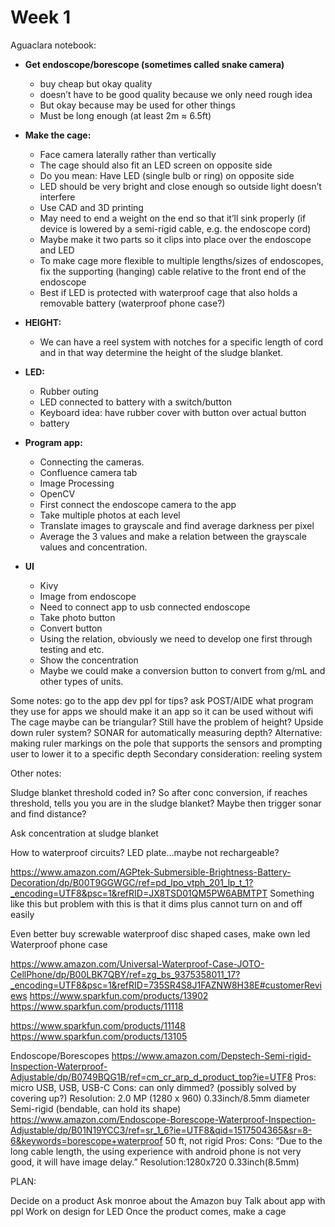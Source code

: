 # Week 1
Aguaclara notebook:

* **Get endoscope/borescope (sometimes called snake camera)**
    - buy cheap but okay quality
    - doesn’t have to be good quality because we only need rough idea 
    - But okay because may be used for other things
    - Must be long enough (at least 2m ≈ 6.5ft)
* **Make the cage:**
    - Face camera laterally rather than vertically
    - The cage should also fit an LED screen on opposite side
    - Do you mean: Have LED (single bulb or ring) on opposite side
    - LED should be very bright and close enough so outside light doesn’t interfere
    - Use CAD and 3D printing
    - May need to end a weight on the end so that it’ll sink properly (if device is lowered by a semi-rigid cable, e.g. the endoscope cord)
    - Maybe make it two parts so it clips into place over 
the endoscope and LED
    - To make cage more flexible to multiple lengths/sizes of endoscopes, fix the supporting (hanging) cable relative to the front end of the endoscope 
    - Best if LED is protected with waterproof cage that also holds a removable battery (waterproof phone case?)


* **HEIGHT:**
    - We can have a reel system with notches for a specific length of cord and in that way determine the height of the sludge blanket.
    
    
* **LED:**
    - Rubber outing
    - LED connected to battery with a switch/button
    - Keyboard idea: have rubber cover with button over actual button
    - battery
    
    
* **Program app:**
    - Connecting the cameras.
    - Confluence camera tab
    - Image Processing
    - OpenCV
    - First connect the endoscope camera to the app
    - Take multiple photos at each level
    - Translate images to grayscale and find average darkness per pixel
    - Average the 3 values and make a relation between the grayscale values and concentration.
    
    
* **UI**
    - Kivy
    - Image from endoscope 
    - Need to connect app to usb connected endoscope
    - Take photo button
    - Convert button
    - Using the relation, obviously we need to develop one first through testing and etc.
    - Show the concentration
    - Maybe we could make a conversion button to convert from g/mL and other types of units.


Some notes:
go to the app dev ppl for tips?
ask POST/AIDE what program they use for apps
we should make it an app so it can be used without wifi
The cage maybe can be triangular?
Still have the problem of height?
Upside down ruler system?
SONAR for automatically measuring depth?
Alternative: making ruler markings on the pole that supports the sensors and prompting user to lower it to a specific depth
Secondary consideration: reeling system




Other notes:

Sludge blanket threshold coded in? So after conc conversion, if reaches threshold, tells you you are in the sludge blanket? Maybe then trigger sonar and find distance?

Ask concentration at sludge blanket

How to waterproof circuits?
LED plate...maybe not rechargeable?


https://www.amazon.com/AGPtek-Submersible-Brightness-Battery-Decoration/dp/B00T9GGWGC/ref=pd_lpo_vtph_201_lp_t_1?_encoding=UTF8&psc=1&refRID=JX8TSD01QM5PW6ABMTPT 
Something like this but problem with this is that it dims plus cannot turn on and off easily

Even better buy screwable waterproof disc shaped cases, make own led
Waterproof phone case

https://www.amazon.com/Universal-Waterproof-Case-JOTO-CellPhone/dp/B00LBK7QBY/ref=zg_bs_9375358011_17?_encoding=UTF8&psc=1&refRID=735SR4S8J1FAZNW8H38E#customerReviews 
https://www.sparkfun.com/products/13902 
https://www.sparkfun.com/products/11118

https://www.sparkfun.com/products/11148
https://www.sparkfun.com/products/13105

Endoscope/Borescopes
https://www.amazon.com/Depstech-Semi-rigid-Inspection-Waterproof-Adjustable/dp/B0749BQG1B/ref=cm_cr_arp_d_product_top?ie=UTF8
Pros: micro USB, USB, USB-C
Cons: can only dimmed? (possibly solved by covering up?)
Resolution: 2.0 MP (1280 x 960)
0.33inch/8.5mm diameter
Semi-rigid (bendable, can hold its shape)
https://www.amazon.com/Endoscope-Borescope-Waterproof-Inspection-Adjustable/dp/B01N19YCC3/ref=sr_1_6?ie=UTF8&qid=1517504365&sr=8-6&keywords=borescope+waterproof 50 ft, not rigid
Pros: 
Cons: “Due to the long cable length, the using experience with android phone is not very good, it will have image delay.”
Resolution:1280x720
0.33inch(8.5mm)




PLAN:

Decide on a product
Ask monroe about the Amazon buy
Talk about app with ppl
Work on design for LED
Once the product comes, make a cage


